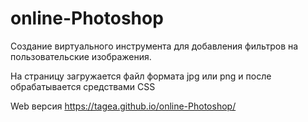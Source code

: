 # online-Photoshop
Создание виртуального инструмента для добавления фильтров на пользовательские изображения. 

На страницу загружается файл формата jpg или png и после
обрабатывается средствами CSS

Web версия https://tagea.github.io/online-Photoshop/
